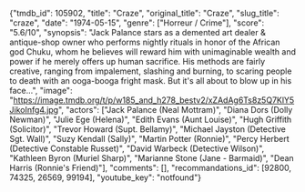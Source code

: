 {"tmdb_id": 105902, "title": "Craze", "original_title": "Craze", "slug_title": "craze", "date": "1974-05-15", "genre": ["Horreur / Crime"], "score": "5.6/10", "synopsis": "Jack Palance stars as a demented art dealer &amp; antique-shop owner who performs nightly rituals in honor of the African god Chuku, whom he believes will reward him with unimaginable wealth and power if he merely offers up human sacrifice. His methods are fairly creative, ranging from impalement, slashing and burning, to scaring people to death with an ooga-booga fright mask. But it's all about to blow up in his face...", "image": "https://image.tmdb.org/t/p/w185_and_h278_bestv2/xZAdAg6Ts8z5Q7KlY5JikoInfg4.jpg", "actors": ["Jack Palance (Neal Mottram)", "Diana Dors (Dolly Newman)", "Julie Ege (Helena)", "Edith Evans (Aunt Louise)", "Hugh Griffith (Solicitor)", "Trevor Howard (Supt. Bellamy)", "Michael Jayston (Detective Sgt. Wall)", "Suzy Kendall (Sally)", "Martin Potter (Ronnie)", "Percy Herbert (Detective Constable Russet)", "David Warbeck (Detective Wilson)", "Kathleen Byron (Muriel Sharp)", "Marianne Stone (Jane - Barmaid)", "Dean Harris (Ronnie's Friend)"], "comments": [], "recommandations_id": [92800, 74325, 26569, 99194], "youtube_key": "notfound"}